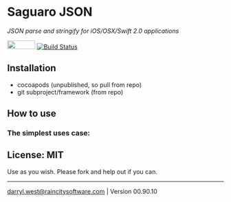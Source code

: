 # Saguaro JSON 

_JSON parse and stringify for iOS/OSX/Swift 2.0 applications_

<a href="https://developer.apple.com/swift/"><img src="http://raincitysoftware.com/swift2-badge.png" alt="" width="65" height="20" border="0" /></a>
[![Build Status](https://travis-ci.org/darrylwest/saguaro-json.svg?branch=master)](https://travis-ci.org/darrylwest/saguaro-json)

## Installation

* cocoapods (unpublished, so pull from repo)
* git subproject/framework (from repo)

## How to use

### The simplest uses case:



## License: MIT

Use as you wish.  Please fork and help out if you can.

- - -
darryl.west@raincitysoftware.com | Version 00.90.10
